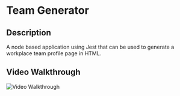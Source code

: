 # Team Generator

## Description 
A node based application using Jest that can be used to generate a workplace team profile page in HTML. 

## Video Walkthrough
![Video Walkthrough](link)
